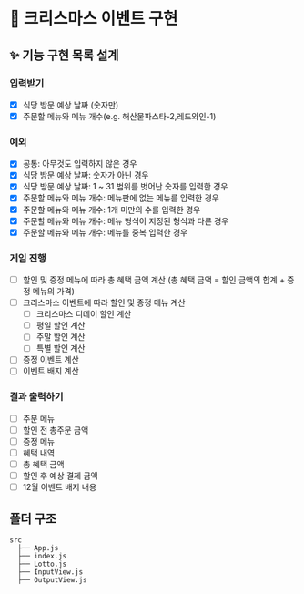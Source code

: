 # 🎄 크리스마스 이벤트 구현

## ✨ 기능 구현 목록 설계

### 입력받기

- [x] 식당 방문 예상 날짜 (숫자만)
- [x] 주문할 메뉴와 메뉴 개수(e.g. 해산물파스타-2,레드와인-1)

### 예외

- [x] 공통: 아무것도 입력하지 않은 경우
- [x] 식당 방문 예상 날짜: 숫자가 아닌 경우
- [x] 식당 방문 예상 날짜: 1 ~ 31 범위를 벗어난 숫자를 입력한 경우
- [x] 주문할 메뉴와 메뉴 개수: 메뉴판에 없는 메뉴를 입력한 경우
- [x] 주문할 메뉴와 메뉴 개수: 1개 미만의 수를 입력한 경우
- [x] 주문할 메뉴와 메뉴 개수: 메뉴 형식이 지정된 형식과 다른 경우
- [x] 주문할 메뉴와 메뉴 개수: 메뉴를 중복 입력한 경우

### 게임 진행

- [ ] 할인 및 증정 메뉴에 따라 총 혜택 금액 계산 (총 혜택 금액 = 할인 금액의 합계 + 증정 메뉴의 가격)
- [ ] 크리스마스 이벤트에 따라 할인 및 증정 메뉴 계산
  - [ ] 크리스마스 디데이 할인 계산
  - [ ] 평일 할인 계산
  - [ ] 주말 할인 계산
  - [ ] 특별 할인 계산
- [ ] 증정 이벤트 계산
- [ ] 이벤트 배지 계산

### 결과 출력하기

- [ ] 주문 메뉴
- [ ] 할인 전 총주문 금액
- [ ] 증정 메뉴
- [ ] 혜택 내역
- [ ] 총 혜택 금액
- [ ] 할인 후 예상 결제 금액
- [ ] 12월 이벤트 배지 내용

## 폴더 구조

```
src
  ├── App.js
  ├── index.js
  ├── Lotto.js
  ├── InputView.js
  ├── OutputView.js
```
